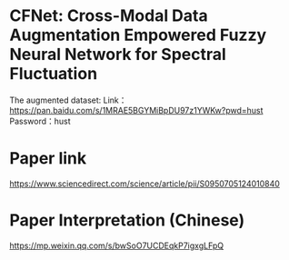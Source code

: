 # CFNet: Cross-Modal Data Augmentation Empowered Fuzzy Neural Network for Spectral Fluctuation
The augmented dataset:
Link：https://pan.baidu.com/s/1MRAE5BGYMiBpDU97z1YWKw?pwd=hust 
Password：hust
# Paper link
https://www.sciencedirect.com/science/article/pii/S0950705124010840
# Paper Interpretation (Chinese)
https://mp.weixin.qq.com/s/bwSoO7UCDEqkP7igxgLFpQ
